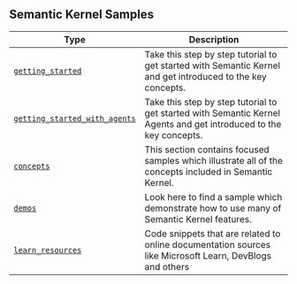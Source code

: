 ## Semantic Kernel Samples

| Type                                                                     | Description                                                                                                            |
| ------------------------------------------------------------------------ | ---------------------------------------------------------------------------------------------------------------------- |
| [`getting_started`](./getting_started/CONFIGURING_THE_KERNEL.md)         | Take this step by step tutorial to get started with Semantic Kernel and get introduced to the key concepts.            |
| [`getting_started_with_agents`](./getting_started_with_agents/README.md) | Take this step by step tutorial to get started with Semantic Kernel Agents and get introduced to the key concepts.     |
| [`concepts`](./concepts/README.md)                                       | This section contains focused samples which illustrate all of the concepts included in Semantic Kernel.                |
| [`demos`](./demos/README.md)                                             | Look here to find a sample which demonstrate how to use many of Semantic Kernel features.                              |
| [`learn_resources`](./learn_resources/README.md)                         | Code snippets that are related to online documentation sources like Microsoft Learn, DevBlogs and others               |
